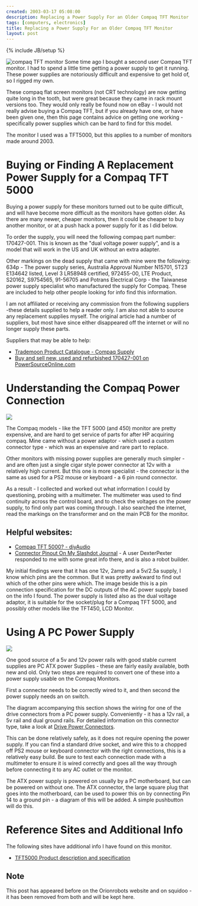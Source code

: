 ```yaml
---
created: 2003-03-17 05:08:00
description: Replacing a Power Supply For an Older Compaq TFT Monitor
tags: [computers, electronics]
title: Replacing a Power Supply For an Older Compaq TFT Monitor
layout: post
---
```

{% include JB/setup %}

<div style="float: left; margin-right: 4px"> <img src="{{ image_base }}/compaq_tft_monitor.jpg" alt="compaq TFT monitor" /></div> Some time ago I bought a second user Compaq TFT monitor. I had to spend a little time getting a power supply to get it running. These power supplies are notoriously difficult and expensive to get hold of, so I rigged my own.

These compaq flat screen monitors (not CRT technology) are now getting quite long in the tooth, but were great because they came in rack mount versions too. They would only really be found now on eBay - I would not really advise buying a Compaq TFT, but if you already have one, or have been given one, then this page contains advice on getting one working - specifically power supplies which can be hard to find for this model.

The monitor I used was a TFT5000, but this applies to a number of monitors made around 2003.

# Buying or Finding A Replacement Power Supply for a Compaq TFT 5000

Buying a power supply for these monitors turned out to be quite difficult, and will have become more difficult as the monitors have gotten older. As there are many newer, cheaper monitors, then it could be cheaper to buy another monitor, or at a push hack a power supply for it as I did below.

To order the supply, you will need the following compaq part number: 170427-001.
This is known as the "dual voltage power supply", and is a model that will work in the US and UK without an extra adapter.

Other markings on the dead supply that came with mine were the following: 634p - The power supply series, Australia Approval Number N15701, 5T23 E134642 listed, Level 3 LR58948 certified, 972455-00, LTE Product, S20162, S9754565, 91-56705 and Potrans Electrical Corp - the Taiwanese power supply specialist who manufactured the supply for Compaq. These are included to help other people looking for info find this information.

I am not affiliated or receiving any commission from the following suppliers -these details supplied to help a reader only. I am also not able to source any replacement supplies myself.
The original article had a number of suppliers, but most have since either disappeared off the internet or will no longer supply these parts.

Suppliers that may be able to help:

* <a href="http://www.trademoon.com">Trademoon Product Catalogue - Compaq Supply</a>
* <a href="http://www.powersourceonline.com/buy/170427--001-b-en.jsa">Buy and sell new, used and refurbished 170427-001 on PowerSourceOnline.com</a>

# Understanding the Compaq Power Connection

<img src="{{ image_base }}/compaq_power_connection.png" />

The Compaq models - like the TFT 5000 (and 450) monitor are pretty expensive, and are hard to get service of parts for after HP acquiring compaq. Mine came without a power adaptor - which used a custom connector type - which was an expensive and rare part to replace.

Other monitors with missing power supplies are generally much simpler - and are often just a single cigar style power connector at 12v with a relatively high current. But this one is more specialist - the connector is the same as used for a PS2 mouse or keyboard - a 6 pin round connector.

As a result - I collected and worked out what information I could by questioning, probing with a multimeter. The multimeter was used to find continuity across the control board, and to check the voltages on the power supply, to find only part was coming through. I also searched the internet, read the markings on the transformer and on the main PCB for the monitor.

## Helpful websites:

* <a href="http://www.diyaudio.com/forums/lcd/20318-compaq-tft-5000-a.html">Compaq TFT 5000? - diyAudio</a>
* <a href="http://slashdot.org/journal/56518/Juggling-christmas-dinner-robots-websites-and-families?art_pos=1">Connector Pinout On My Slashdot Journal</a> - A user DexterPexter responded to me with some great info there, and is also a robot builder.

My initial findings were that it has one 12v, 2amp and a 5v/2.5a supply, I know which pins are the common. But it was pretty awkward to find out which of the other pins were which. The image beside this is a pin connection specification for the DC outputs of the AC power supply based on the info I found. The power supply is listed also as the dual voltage adaptor, it is suitable for the socket/plug for a Compaq TFT 5000, and possibly other models like the TFT450, LCD Monitor.

# Using A PC Power Supply
<img src="{{ image_base }}/pc_drive_power_pins.gif" />

One good source of a 5v and 12v power rails with good stable current supplies are PC ATX power Supplies - these are fairly easily available, both new and old. Only two steps are required to convert one of these into a power supply usable on the Compaq Monitors.

First a connector needs to be correctly wired to it, and then second the power supply needs an on switch.

The diagram accompanying this section shows the wiring for one of the drive connectors from a PC power supply. Conveniently - it has a 12v rail, a 5v rail and dual ground rails. For detailed information on this connector type, take a look at <a href="http://www.pcguide.com/ref/power/sup/partsDrive-c.html">Drive Power Connectors</a>.

This can be done relatively safely, as it does not require opening the power supply. If you can find a standard drive socket, and wire this to a chopped off PS2 mouse or keyboard connector with the right connections, this is a relatively easy build. Be sure to test each connection made with a multimeter to ensure it is wired correctly and goes all the way through before connecting it to any AC outlet or the monitor.

The ATX power supply is powered on usually by a PC motherboard, but can be powered on without one. The ATX connector, the large square plug that goes into the motherboard, can be used to power this on by connecting Pin 14 to a ground pin - a diagram of this will be added. A simple pushbutton will do this.

# Reference Sites and Additional Info

The following sites have additional info I have found on this monitor.

* <a href="http://www.ciao.co.uk/Productinformation/Compaq_TFT_5000s__17460">TFT5000 Product description and specification</a>

## Note
This post has appeared before on the Orionrobots website and on squidoo - it has been removed from both and will be kept here.
